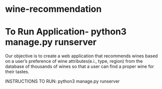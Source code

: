 # wine-recommendation

# To Run Application- python3 manage.py runserver 


Our objective is to create a web application that recommends wines based on a user’s preference of wine attributes(e.i., type, region) from the database of thousands of wines so that a user can find a proper wine for their tastes.

INSTRUCTIONS TO RUN:
 python3 manage.py runserver


